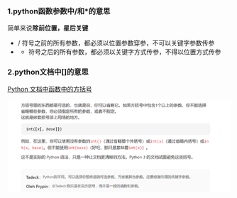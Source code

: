 
### 1.python函数参数中/和\*的意思

简单来说**除前位置，星后关键**

- / 符号之前的所有参数，都必须以位置参数穿参，不可以关键字参数传参
- * 符号之后的所有参数，都必须以关键字方式传参，不得以位置方式传参

### 2.python文档中[]的意思

[Python 文档中函数中的方括号](https://www.qiniu.com/qfans/qnso-10053286)

![](images/python中函数的参数_image_1.png)

